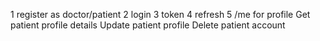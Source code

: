 1 register as doctor/patient
2 login
3 token
4 refresh
5 /me for profile
Get patient profile details
Update patient profile
Delete patient account
